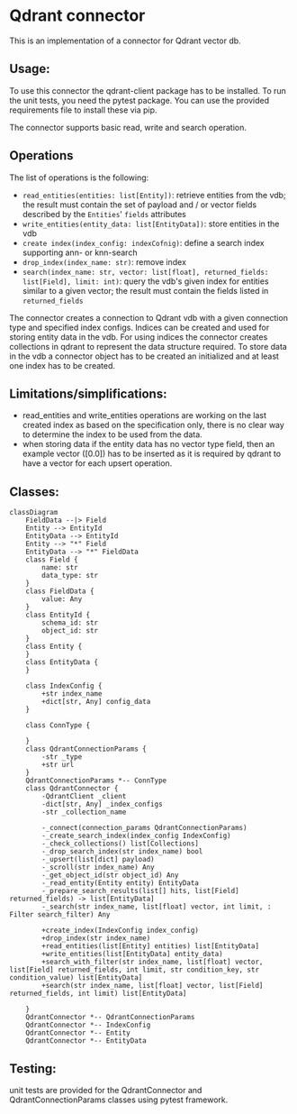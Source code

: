# Qdrant connector
This is an implementation of a connector for Qdrant vector db.

## Usage:
To use this connector the qdrant-client package has to be installed.
To run the unit tests, you need the pytest package.
You can use the provided requirements file to install these via pip.

The connector supports basic read, write and search operation.

## Operations
The list of operations is the following:
- `read_entities(entities: list[Entity])`: retrieve entities from the vdb; the result must contain the set of payload and / or vector fields described by the `Entities`' `fields` attributes
- `write_entities(entity_data: list[EntityData])`: store entities in the vdb
- `create index(index_config: indexCofnig)`: define a search index supporting ann- or knn-search
- `drop_index(index_name: str)`: remove index
- `search(index_name: str, vector: list[float], returned_fields: list[Field], limit: int)`: query the vdb's given index for entities similar to a given vector; the result must contain the fields listed in `returned_fields`

The connector creates a connection to Qdrant vdb with a given connection type and specified index configs.
Indices can be created and used for storing entity data in the vdb.
For using indices the connector creates collections in qdrant to represent the data structure required.
To store data in the vdb a connector object has to be created an initialized and at least one index has to be created.

## Limitations/simplifications:
- read_entities and write_entities operations are working on the last created index as based on the specification only, there is no clear way to determine the index to be used from the data.
- when storing data if the entity data has no vector type field, then an example vector ([0.0]) has to be inserted as it is required by qdrant to have a vector for each upsert operation.

## Classes:

```mermaid
classDiagram
    FieldData --|> Field
    Entity --> EntityId
    EntityData --> EntityId
    Entity --> "*" Field
    EntityData --> "*" FieldData
    class Field {
        name: str
        data_type: str
    }
    class FieldData {
        value: Any
    }
    class EntityId {
        schema_id: str
        object_id: str
    }
    class Entity {
    }
    class EntityData {
    }
    
    class IndexConfig {
        +str index_name
        +dict[str, Any] config_data
    }
    
    class ConnType {
        
    }
    class QdrantConnectionParams {
        -str _type
        +str url
    }
    QdrantConnectionParams *-- ConnType
    class QdrantConnector {
        -QdrantClient _client
        -dict[str, Any] _index_configs
        -str _collection_name
        
        -_connect(connection_params QdrantConnectionParams)
        -_create_search_index(index_config IndexConfig)
        -_check_collections() list[Collections]
        -_drop_search_index(str index_name) bool
        -_upsert(list[dict] payload)
        -_scroll(str index_name) Any
        -_get_object_id(str object_id) Any
        -_read_entity(Entity entity) EntityData
        -_prepare_search_results(list[] hits, list[Field] returned_fields) -> list[EntityData]
        -_search(str index_name, list[float] vector, int limit, : Filter search_filter) Any
        
        +create_index(IndexConfig index_config)
        +drop_index(str index_name)
        +read_entities(list[Entity] entities) list[EntityData]
        +write_entities(list[EntityData] entity_data)
        +search_with_filter(str index_name, list[float] vector, list[Field] returned_fields, int limit, str condition_key, str condition_value) list[EntityData]
        +search(str index_name, list[float] vector, list[Field] returned_fields, int limit) list[EntityData]
           
    }
    QdrantConnector *-- QdrantConnectionParams
    QdrantConnector *-- IndexConfig
    QdrantConnector *-- Entity
    QdrantConnector *-- EntityData
```

## Testing:

unit tests are provided for the QdrantConnector and QdrantConnectionParams classes using pytest framework.
